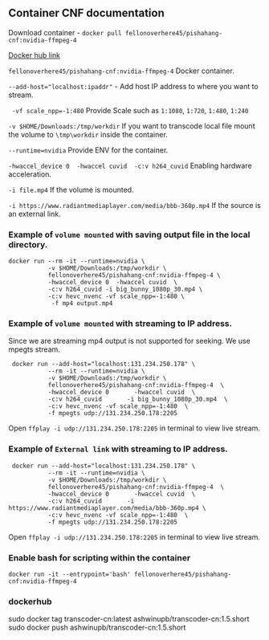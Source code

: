 ## Container CNF documentation
Download container - `docker pull fellonoverhere45/pishahang-cnf:nvidia-ffmpeg-4`

[Docker hub link](https://hub.docker.com/r/fellonoverhere45/pishahang-cnf/tags)

`fellonoverhere45/pishahang-cnf:nvidia-ffmpeg-4` Docker container.

`--add-host="localhost:ipaddr"` - Add host IP address to where you want to stream.

` -vf scale_npp=-1:480` Provide Scale such as `1:1080`, `1:720`, `1:480`, `1:240`

`-v $HOME/Downloads:/tmp/workdir` If you want to transcode local file mount the volume to `\tmp\workdir` inside the container.

`--runtime=nvidia` Provide ENV for the container.

`-hwaccel_device 0  -hwaccel cuvid  -c:v h264_cuvid` Enabling hardware acceleration.

`-i file.mp4` If the volume is mounted.

`-i https://www.radiantmediaplayer.com/media/bbb-360p.mp4` If the source is an external link.

### Example of `volume mounted` with saving output file in the local directory.

```
docker run --rm -it --runtime=nvidia \
           -v $HOME/Downloads:/tmp/workdir \
           fellonoverhere45/pishahang-cnf:nvidia-ffmpeg-4 \
           -hwaccel_device 0  -hwaccel cuvid  \ 
           -c:v h264_cuvid -i big_bunny_1080p_30.mp4 \
           -c:v hevc_nvenc -vf scale_npp=-1:480 \
            -f mp4 output.mp4
```

### Example of `volume mounted` with streaming to IP address.

Since we are streaming mp4 output is not supported for seeking. We use mpegts stream.

```
 docker run --add-host="localhost:131.234.250.178" \
           --rm -it --runtime=nvidia \
           -v $HOME/Downloads:/tmp/workdir \
           fellonoverhere45/pishahang-cnf:nvidia-ffmpeg-4  \
           -hwaccel_device 0       -hwaccel cuvid  \
           -c:v h264_cuvid       -i big_bunny_1080p_30.mp4  \
           -c:v hevc_nvenc -vf scale_npp=-1:480  \
           -f mpegts udp://131.234.250.178:2205 
  ```

Open `ffplay -i udp://131.234.250.178:2205` in terminal to view live stream.


### Example of `External link` with streaming to IP address.

```
 docker run --add-host="localhost:131.234.250.178" \
           --rm -it --runtime=nvidia \
           -v $HOME/Downloads:/tmp/workdir \
           fellonoverhere45/pishahang-cnf:nvidia-ffmpeg-4  \
           -hwaccel_device 0       -hwaccel cuvid  \
           -c:v h264_cuvid       -i https://www.radiantmediaplayer.com/media/bbb-360p.mp4 \
           -c:v hevc_nvenc -vf scale_npp=-1:480  \
           -f mpegts udp://131.234.250.178:2205 
  ```

Open `ffplay -i udp://131.234.250.178:2205` in terminal to view live stream.


### Enable bash for scripting within the container
 ```
docker run -it --entrypoint='bash' fellonoverhere45/pishahang-cnf:nvidia-ffmpeg-4 
```

### dockerhub

sudo docker tag transcoder-cn:latest ashwinupb/transcoder-cn:1.5.short
sudo docker push ashwinupb/transcoder-cn:1.5.short
